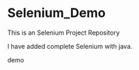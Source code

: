 # Selenium_Demo
This is an Selenium Project Repository

I have added complete Selenium with java.

demo
